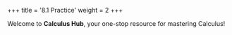 +++
title = '8.1 Practice'
weight = 2
+++

Welcome to **Calculus Hub**, your one-stop resource for mastering Calculus!
